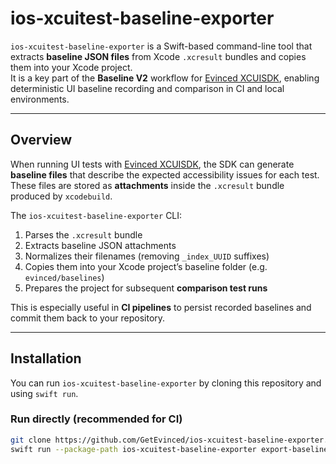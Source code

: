 # ios-xcuitest-baseline-exporter

`ios-xcuitest-baseline-exporter` is a Swift-based command-line tool that extracts **baseline JSON files** from Xcode `.xcresult` bundles and copies them into your Xcode project.  
It is a key part of the **Baseline V2** workflow for [Evinced XCUISDK](https://github.com/GetEvinced/public-ios-xcuisdk), enabling deterministic UI baseline recording and comparison in CI and local environments.

---

## Overview

When running UI tests with [Evinced XCUISDK](https://github.com/GetEvinced/public-ios-xcuisdk), the SDK can generate **baseline files** that describe the expected accessibility issues for each test.  
These files are stored as **attachments** inside the `.xcresult` bundle produced by `xcodebuild`.  

The `ios-xcuitest-baseline-exporter` CLI:
1. Parses the `.xcresult` bundle
2. Extracts baseline JSON attachments
3. Normalizes their filenames (removing `_index_UUID` suffixes)
4. Copies them into your Xcode project’s baseline folder (e.g. `evinced/baselines`)
5. Prepares the project for subsequent **comparison test runs**

This is especially useful in **CI pipelines** to persist recorded baselines and commit them back to your repository.

---

## Installation

You can run `ios-xcuitest-baseline-exporter` by cloning this repository and using `swift run`.

### Run directly (recommended for CI)
```bash
git clone https://github.com/GetEvinced/ios-xcuitest-baseline-exporter.git
swift run --package-path ios-xcuitest-baseline-exporter export-baselines <xcresult-path>
```
